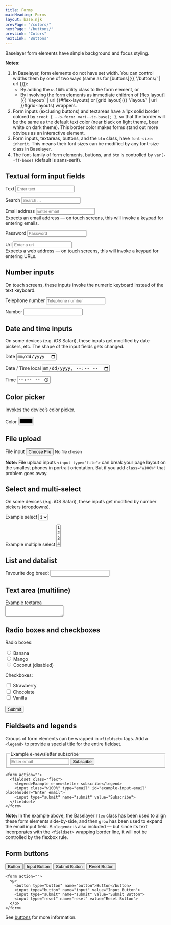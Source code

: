 ```yaml
---
title: Forms
mainHeading: Forms
layout: base.njk
prevPage: "/colors/"
nextPage: "/buttons/"
prevLink: "Colors"
nextLink: "Buttons"
---
```


Baselayer form elements have simple background and focus styling.

**Notes:**

1. In Baselayer, form elements do not have set width. You can control widths them by one of two ways (same as for [buttons]({{ '/buttons/' | url }})):
    * By adding the `w-100%` utility class to the form element, or
    * By involving the form elements as immediate children of [flex layout]({{ '/layout/' | url }}#flex-layouts) or [grid layout]({{ '/layout/' | url }}#grid-layouts) wrappers.
2. Form inputs (exclusing buttons) and textareas have a 1px solid border colored by `:root { --b-form: var(--tc-base); }`, so that the border will be the same as the default text color (near black on light theme, bear white on dark theme). This border color makes forms stand out more obvious as an interactive element.
2. Form inputs, textareas, buttons, and the `btn` class, have `font-size: inherit`. This means their font sizes can be modified by any font-size class in Baselayer.
3. The font-family of form elements, buttons, and `btn` is controlled by `var(--ff-base)` (default is sans-serif).

## Textual form input fields

<form action="">
  <p>
    <label for="example-input-text">Text</label>
    <input type="text" id="example-input-text" name="example" placeholder="Enter text">
  </p>
  <p>
    <label for="example-input-search">Search</label>
    <input type="search" id="example-input-search" name="example" placeholder="Search ...">
  </p>
  <p>
    <label for="example-input-email">Email address</label>
    <input type="email" id="example-input-email" name="example" placeholder="Enter email">
    <br/>Expects an email address — on touch screens, this will invoke a keypad for entering emails.
  </p>
  <p>
    <label for="example-input-password">Password</label>
    <input type="password" id="example-input-password" name="example" placeholder="Password">
  </p>
  <p>
    <label for="example-input-url">Url</label>
    <input type="url" id="example-input-url" name="example" placeholder="Enter a url">
    <br/>Expects a web address — on touch screens, this will invoke a keypad for entering URLs.
  </p>
</form>

## Number inputs

On touch screens, these inputs invoke the numeric keyboard instead of the text keyboard.

<form action="">
  <p>
    <label for="example-input-tel">Telephone number</label>
    <input type="tel" id="example-input-tel" name="example" placeholder="Telephone number">
  </p>
  <p>
    <label for="example-input-number">Number</label>
    <input type="number" id="example-input-number" name="example" min="0" inputmode="numeric" pattern="\d*">
  </p>
</form>

## Date and time inputs

On some devices (e.g. iOS Safari), these inputs get modified by date pickers, etc. The shape of the input fields gets changed.

<form action="">
  <p>
    <label for="example-input-date">Date</label>
    <input type="date" id="example-input-date" name="example">
  </p>
  <p>
    <label for="example-input-date-time-local">Date / Time local</label>
    <input type="datetime-local" id="example-input-date-time-local" name="example">
  </p>
  <p>
    <label for="example-input-time">Time</label>
    <input type="time" id="example-input-time" name="example">
  </p>
</form>

## Color picker

Invokes the device’s color picker.

<form action="">
  <p>
    <label for="example-input-color">Color</label>
    <input type="color" id="example-input-color" placeholder="#fff">
  </p>
</form>

## File upload

<form action="">
  <p>
    <label for="example-input-file">File input</label>
    <input class="w100%" type="file" id="example-input-file" accept="image/png, image/jpeg">
  </p>
</form>

**Note:** File upload inputs `<input type="file">` can break your page layout on the smallest phones in portrait orientation. But if you add `class="w100%"` that problem goes away.

## Select and multi-select

On some devices (e.g. iOS Safari), these inputs get modified by number pickers (dropdowns).

<form action="">
  <p>
    <label for="example-select1">Example select</label>
    <select id="example-select1">
      <option>1</option>
      <option>2</option>
      <option>3</option>
      <option>4</option>
      <option>5</option>
    </select>
  </p>
  <p>
    <label for="example-select2">Example multiple select</label>
    <select multiple id="example-select2">
      <option>1</option>
      <option>2</option>
      <option>3</option>
      <option>4</option>
      <option>5</option>
    </select>
  </p>
</form>

## List and datalist

<label for="input-list1">Favourite dog breed:</label>
<input list="dog-breeds" id="input-list1" name="dog-breeds" />

<datalist id="dog-breeds">
  <option value="Springer spaniel"></option>
  <option value="Dachshund"></option>
  <option value="Golden retriever"></option>
  <option value="Beagle"></option>
  <option value="German Shepherd"></option>
</datalist>

## Text area (multiline)

<form action="">
    <label for="example-textarea">Example textarea</label><br>
    <textarea id="example-textarea"></textarea>
</form>

## Radio boxes and checkboxes

<form action="">
  <p class="my2">Radio boxes:</p>
  <input type="radio" id="example-radio-1" name="example-radio" value="banana">
  <label for="example-radio-1">Banana</label><br>
  <input type="radio" id="example-radio-2" name="example-radio" value="mango">
  <label for="example-radio-2">Mango</label><br>
  <input type="radio" id="example-radio-3" name="example-radio" value="coconut" disabled>
  <label for="example-radio-3">Coconut (disabled)</label>
  <p class="my2">Checkboxes:</p>
  <input type="checkbox" id="example-check-1" name="example-check-1" value="strawberry">
  <label for="example-check-1"> Strawberry</label><br>
  <input type="checkbox" id="example-check-2" name="example-check-2" value="chocolatte">
  <label for="example-check-2"> Chocolate</label><br>
  <input type="checkbox" id="example-check-3" name="example-check-3" value="vanilla">
  <label for="example-check-3"> Vanilla</label><br><br>
  <input type="submit" value="Submit">
</form>

## Fieldsets and legends

Groups of form elements can be wrapped in `<fieldset>` tags. Add a `<legend>` to provide a special title for the entire fieldset.

<form action="">
  <fieldset class="flex">
    <legend>Example e-newsletter subscribe</legend>
    <input class="w-100%" type="email" id="example-input-email" placeholder="Enter email">
    <input type="submit" name="submit" value="Subscribe">
  </fieldset>
</form>

```
<form action="">
  <fieldset class="flex">
    <legend>Example e-newsletter subscribe</legend>
    <input class="w100%" type="email" id="example-input-email" placeholder="Enter email">
    <input type="submit" name="submit" value="Subscribe">
  </fieldset>
</form>
```

**Note:** In the example above, the Baselayer `flex` class has been used to align these form elements side-by-side, and then `grow` has been used to expand the email input field. A `<legend>` is also included — but since its text incorporates with the `<fieldset>` wrapping border line, it will not be controlled by the flexbox rule.

## Form buttons

<form action="">
  <p>
    <button type="button" name="button">Button</button>
    <input type="button" name="input" value="Input Button">
    <input type="submit" name="submit" value="Submit Button">
    <input type="reset" name="reset" value="Reset Button">
  </p>
</form>

```
<form action="">
  <p>
    <button type="button" name="button">Button</button>
    <input type="button" name="input" value="Input Button">
    <input type="submit" name="submit" value="Submit Button">
    <input type="reset" name="reset" value="Reset Button">
  </p>
</form>
```

See [buttons](/baselayer-3/buttons) for more information.
